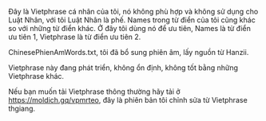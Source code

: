Đây là Vietphrase cá nhân của tôi, nó không phù hợp và không sử dụng cho Luật Nhân, với tôi Luật Nhân là phế. Names trong từ điển của tôi cũng khác so với những từ điển khác. Ở đây tôi dùng nó để ưu tiên, Names là từ điển ưu tiên 1, Vietphrase là từ điển ưu tiên 2.

ChinesePhienAmWords.txt, tôi đã bổ sung phiên âm, lấy nguồn từ Hanzii.

Vietphrase này đang phát triển, không ổn định, không tốt bằng những Vietphrase khác.

Nếu bạn muốn tải Vietphrase thông thường hãy tải ở https://moldich.gq/vpmrteo, đây là phiên bản tôi chỉnh sửa từ Vietphrase thgiang.